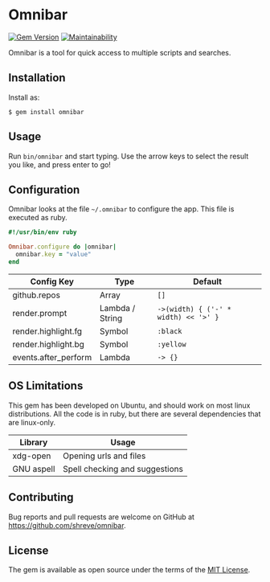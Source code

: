 # Omnibar

[![Gem Version](https://badge.fury.io/rb/omnibar.svg)](https://badge.fury.io/rb/omnibar)
[![Maintainability](https://api.codeclimate.com/v1/badges/986aa321241fbeb4a9e1/maintainability)](https://codeclimate.com/github/shreve/omnibar/maintainability)

Omnibar is a tool for quick access to multiple scripts and searches.


## Installation

Install as:

    $ gem install omnibar

## Usage

Run `bin/omnibar` and start typing. Use the arrow keys to select the result you like, and press enter to go!

## Configuration

Omnibar looks at the file `~/.omnibar` to configure the app. This file is executed as ruby.

```ruby
#!/usr/bin/env ruby

Omnibar.configure do |omnibar|
  omnibar.key = "value"
end
```

| Config Key | Type | Default |
|------------|------|---------|
| github.repos | Array | `[]` |
| render.prompt | Lambda / String | `->(width) { ('-' * width) << '>' }` |
| render.highlight.fg | Symbol | `:black` |
| render.highlight.bg | Symbol | `:yellow` |
| events.after_perform | Lambda | `-> {}` |

## OS Limitations

This gem has been developed on Ubuntu, and should work on most linux distributions.
All the code is in ruby, but there are several dependencies that are linux-only.

| Library | Usage |
|---------|-------|
| xdg-open | Opening urls and files |
| GNU aspell | Spell checking and suggestions |

## Contributing

Bug reports and pull requests are welcome on GitHub at https://github.com/shreve/omnibar.

## License

The gem is available as open source under the terms of the [MIT License](https://opensource.org/licenses/MIT).

